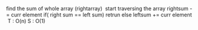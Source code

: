 find the sum of whole array (rightarray)
​
start traversing the array
rightsum -= curr element
if( right sum == left  sum) retrun
else leftsum += curr element
​
T : O(n)
S : O(1)